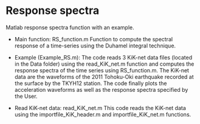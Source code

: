 # Response spectra
Matlab response spectra function with an example.
- Main function: RS_function.m
Function to compute the spectral response of a time-series using the Duhamel integral technique.

- Example (Example_RS.m):
The code reads 3 KiK-net data files (located in the Data folder) using the read_KiK_net.m function and computes the response spectra of the time series using RS_function.m. The KiK-net data are the waveforms of the 2011 Tohoku-Oki earthquake recorded at the surface by the TKYH12 station.
The code finally plots the acceleration waveforms as well as the response spectra specified by the User.

- Read KiK-net data: read_KiK_net.m
This code reads the KiK-net data using the importfile_KiK_header.m and importfile_KiK_net.m functions.
